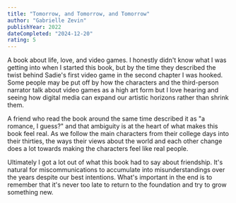 ```yaml
---
title: "Tomorrow, and Tomorrow, and Tomorrow"
author: "Gabrielle Zevin"
publishYear: 2022
dateCompleted: "2024-12-20"
rating: 5
---
```


A book about life, love, and video games. I honestly didn't know what I was getting into
when I started this book, but by the time they described the twist behind Sadie's first
video game in the second chapter I was hooked. Some people may be put off by how the
characters and the third-person narrator talk about video games as a high art form but I
love hearing and seeing how digital media can expand our artistic horizons rather than
shrink them.

A friend who read the book around the same time described it as "a romance, I guess?" and
that ambiguity is at the heart of what makes this book feel real. As we follow the main
characters from their college days into their thirties, the ways their views about the
world and each other change does a lot towards making the characters feel like real
people.

Ultimately I got a lot out of what this book had to say about friendship. It's natural for
miscommunications to accumulate into misunderstandings over the years despite our best
intentions. What's important in the end is to remember that it's never too late to return
to the foundation and try to grow something new.

